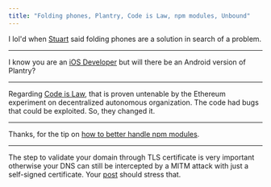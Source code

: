 ```yaml
---
title: "Folding phones, Plantry, Code is Law, npm modules, Unbound"
---
```


I lol'd when [Stuart](https://www.kryogenix.org/days/2019/04/29/three-homesignal-femtocell-for-bad-coverage/) said folding phones are a solution
in search of a problem.

----

I know you are an [iOS Developer](https://www.iamsim.me/plantry-2.8/) but will there be an Android version of Plantry?

----

Regarding [Code is Law](https://hroy.eu/posts/understandingTechnology/), that is proven untenable by the Ethereum experiment on decentralized autonomous
organization. The code had bugs that could be exploited. So, they changed it.

----

Thanks, for the tip on [how to better handle npm modules](https://voxpelli.com/2016/07/better-handle-npm-modules/).

----

The step to validate your domain through TLS certificate is very important otherwise your DNS can still be intercepted by a MITM attack with just a 
self-signed certificate. Your [post](https://j605.tk/blog/post/shorts/Using-DNSOverTLS-with-Unbound/) should stress that.